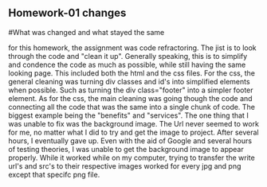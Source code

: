 ## Homework-01 changes
#What was changed and what stayed the same

for this homework, the assignment was code refractoring. The jist is to look through the code and "clean it up". Generally speaking, this is to simplify and condence the code as much as possible, while still having the same looking page. This included both the html and the css files. For the css, the general cleaning was turning div classes and id's into simplified elements when possible. Such as turning the div class="footer" into a simpler footer element. As for the css, the main cleaning was going though the code and connecting all the code that was the same into a single chunk of code. The biggest example being the "benefits" and "services". The one thing that I was unable to fix was the background image. The Url never seemed to work for me, no matter what I did to try and get the image to project. After several hours, I eventually gave up. Even with the aid of Google and several hours of testing theories, I was unable to get the background image to appear properly. While it worked while on my computer, trying to transfer the write url's and src's to their respective images worked for every jpg and png except that specifc png file.

